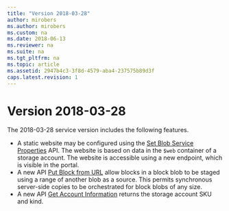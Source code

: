```yaml
---
title: "Version 2018-03-28"
author: mirobers
ms.author: mirobers
ms.custom: na
ms.date: 2018-06-13
ms.reviewer: na
ms.suite: na
ms.tgt_pltfrm: na
ms.topic: article
ms.assetid: 2947b4c3-3f8d-4579-aba4-237575b89d3f
caps.latest.revision: 1
---
```

# Version 2018-03-28

The 2018-03-28 service version includes the following features.

- A static website may be configured using the [Set Blob Service Properties](Set-Blob-Service-Properties.md) API. The website is based on data in the `$web` container of a storage account. The website is accessible using a new endpoint, which is visible in the portal.
- A new API [Put Block from URL](put-block-from-url.md) allow blocks in a block blob to be staged using a range of another blob as a source. This permits synchronous server-side copies to be orchestrated for block blobs of any size.
- A new API [Get Account Information](get-account-information.md) returns the storage account SKU and kind.
